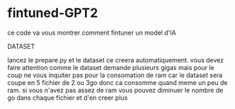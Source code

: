 # fintuned-GPT2
ce code va vous montrer comment fintuner un model d'IA

DATASET

lancez le prepare.py et le dataset ce creera automatiquement. vous devez faire attention comme le dataset demande plusieurs gigas mais pour le coup ne vous inquiter pas pour la consomation de ram car le dataset sera coupe en 5 fichier de 2 ou 3go donc ca consomme quand meme un peu de ram. si vous n'avez pas assez de ram vous pouvez diminuer le nombre de go dans chaque fichier et d'en creer plus 

